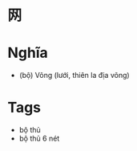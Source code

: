 # 网

# Nghĩa
* (bộ) Võng (lưới, thiên la địa võng)

# Tags
* bộ thủ
*  bộ thủ 6 nét

<script>window.HANZI_FIELD='网';</script>

